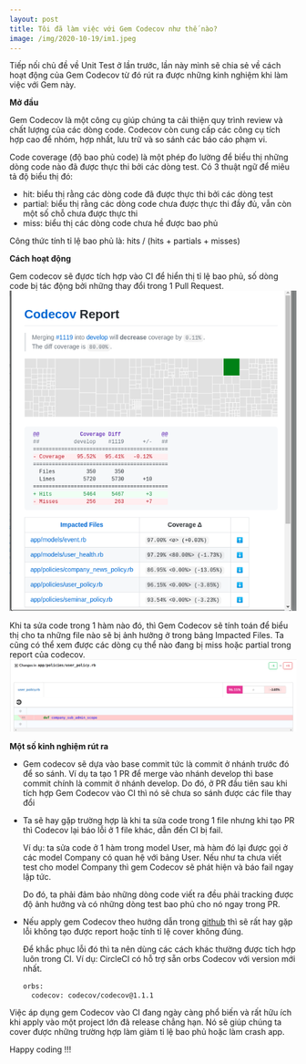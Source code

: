 ```yaml
---
layout: post
title: Tôi đã làm việc với Gem Codecov như thế nào?
image: /img/2020-10-19/im1.jpeg
---
```


Tiếp nối chủ đề về Unit Test ở lần trước, lần này mình sẽ chia sẻ về cách hoạt động của Gem Codecov từ đó rút ra được những kinh nghiệm khi làm việc với Gem này.

**Mở đầu**

Gem Codecov là một công cụ giúp chúng ta cải thiện quy trình review và chất lượng của các dòng code. Codecov còn cung cấp các công cụ tích hợp cao để nhóm, hợp nhất, lưu trữ và so sánh các báo cáo phạm vi.

Code coverage (độ bao phủ code) là một phép đo lường để biểu thị những dòng code nào đã được thực thi bởi các dòng test. Có 3 thuật ngữ để miêu tả độ biểu thị đó:
- hit:  biểu thị rằng các dòng code đã được thực thi bởi các dòng test
- partial: biểu thị rằng các dòng code chưa được thực thi đầy đủ, vẫn còn một số chỗ chưa được thực thi
- miss: biểu thị các dòng code chưa hề được bao phủ

Công thức tính tỉ lệ bao phủ là: hits / (hits + partials + misses)

**Cách hoạt động**

Gem codecov sẽ đựơc tích hợp vào CI để hiển thị tỉ lệ bao phủ, số dòng code bị tác động bởi những thay đổi trong 1 Pull Request.
![Image 1](/img/2020-10-19/img2.png)

Khi ta sửa code trong 1 hàm nào đó, thì Gem Codecov sẽ tính toán để biểu thị cho ta những file nào sẽ bị ảnh hưởng ở trong bảng Impacted Files.
Ta cũng có thể xem được các dòng cụ thể nào đang bị miss hoặc partial trong report của codecov.
![Image 2](/img/2020-10-19/img3.png)

**Một số kinh nghiệm rút ra**

- Gem codecov sẽ dựa vào base commit tức là commit ở nhánh trước đó để so sánh. Ví dụ ta tạo 1 PR để merge vào nhánh develop thì base commit chính là commit ở nhánh develop. Do đó, ở PR đầu tiên sau khi tích hợp Gem Codecov vào CI thì nó sẽ chưa so sánh được các file thay đổi
- Ta sẽ hay gặp trường hợp là khi ta sửa code trong 1 file nhưng khi tạo PR thì Codecov lại báo lỗi ở 1 file khác, dẫn đến CI bị fail. 
  
  Ví dụ: ta sửa code ở 1 hàm trong model User, mà hàm đó lại được gọi ở các model Company có quan hệ với bảng User. Nếu như ta chưa viết test cho model Company thì gem Codecov sẽ phát hiện và báo fail ngay lập tức.

  Do đó, ta phải đảm bảo những dòng code viết ra đều phải tracking được độ ảnh hưởng và có những dòng test bao phủ cho nó ngay trong PR.
- Nếu apply gem Codecov theo hướng dẫn trong [github](https://github.com/codecov/codecov-ruby) thì sẽ rất hay gặp lỗi không tạo được report hoặc tính tỉ lệ cover không đúng. 
  
  Để khắc phục lỗi đó thì ta nên dùng các cách khác thường được tích hợp luôn trong CI. Ví dụ: CircleCI có hỗ  trợ sẵn orbs Codecov với version mới nhất.
  ```
  orbs:
    codecov: codecov/codecov@1.1.1
  ```

Việc áp dụng gem Codecov vào CI đang ngày càng phổ biến và rất hữu ích khi apply vào một project lớn đã release chẳng hạn. Nó sẽ giúp chúng ta cover được những trường hợp làm giảm tỉ lệ bao phủ hoặc làm crash app.

Happy coding !!!
